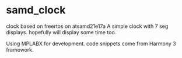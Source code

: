# samd_clock
clock based on freertos on atsamd21e17a
A simple clock with 7 seg displays. hopefully will display some time too.

Using MPLABX for development. code snippets come from Harmony 3 framework.
